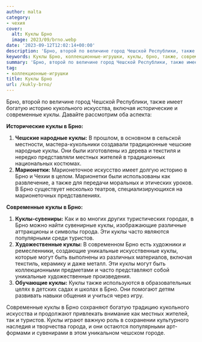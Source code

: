 ```yaml
---
author: malta
category:
- чехия
cover:
  alt: Куклы Брно
  image: 2023/09/brno.webp
date: '2023-09-12T12:02:14+00:00'
description: 'Брно, второй по величине город Чешской Республики, также имеет богатую историю кукольного искусства, включая исторические и современные куклы. Давайте...'
keywords: Куклы Брно, коллекционные-игрушки, куклы, брно, также, современные, имеет, богатую, историю, кукольного, искусства, включая, исторические, чешские, народные, местных, жителей
summary: 'Брно, второй по величине город Чешской Республики, также имеет богатую историю кукольного искусства, включая исторические и современные куклы. Давайте...'
tag:
- коллекционные-игрушки
title: Куклы Брно
url: /kukly-brno/
---
```


Брно, второй по величине город Чешской Республики, также имеет богатую историю кукольного искусства, включая исторические и современные куклы. Давайте рассмотрим оба аспекта:

**Исторические куклы в Брно:**

1. **Чешские народные куклы:** В прошлом, в основном в сельской местности, мастера-кукольники создавали традиционные чешские народные куклы. Они были изготовлены из дерева и текстиля и нередко представляли местных жителей в традиционных национальных костюмах.
1. **Марионетки:** Марионеточное искусство имеет долгую историю в Брно и Чехии в целом. Марионетки были использованы как развлечение, а также для передачи моральных и этических уроков. В Брно существует несколько театров, специализирующихся на марионеточных представлениях.

**Современные куклы в Брно:**

1. **Куклы-сувениры:** Как и во многих других туристических городах, в Брно можно найти сувенирные куклы, изображающие различные аттракционы и символы города. Эти куклы часто являются популярными среди туристов.
1. **Художественные куклы:** В современном Брно есть художники и ремесленники, создающие уникальные искусственные куклы, которые могут быть выполнены из различных материалов, включая текстиль, керамику и даже металл. Эти куклы могут быть коллекционными предметами и часто представляют собой уникальные художественные произведения.
1. **Обучающие куклы:** Куклы также используются в образовательных целях в детских садах и школах в Брно. Они помогают детям развивать навыки общения и учиться через игру.

Современные куклы в Брно сохраняют богатую традицию кукольного искусства и продолжают привлекать внимание как местных жителей, так и туристов. Куклы играют важную роль в сохранении культурного наследия и творчества города, и они остаются популярными арт-формами и сувенирами в этом уникальном чешском городе.